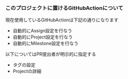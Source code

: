 ### このプロジェクトに置けるGitHubActionについて

現在使用しているGitHubActionは下記の通りになります

* 自動的にAssign設定を行なう
* 自動的にProject設定を行なう
* 自動的にMilestone設定を行なう

以下についてはPR提出者が明示的に指定する

* タグの設定
* Projectの詳細